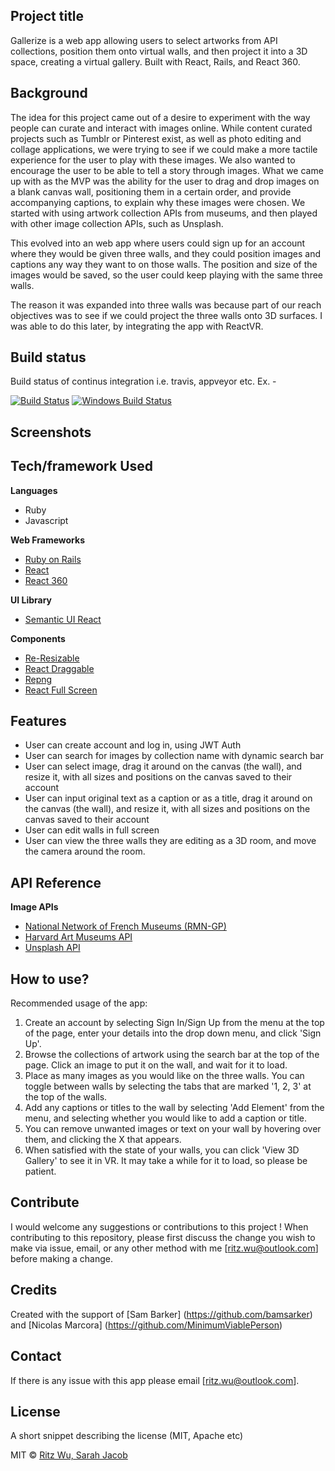 ## Project title
Gallerize is a web app allowing users to select artworks from API collections, position them onto virtual walls, and then project it into a 3D space, creating a virtual gallery. Built with React, Rails, and React 360.

## Background
The idea for this project came out of a desire to experiment with the way people can curate and interact with images online. While content curated projects such as Tumblr or Pinterest exist, as well as photo editing and collage applications, we were trying to see if we could make a more tactile experience for the user to play with these images. We also wanted to encourage the user to be able to tell a story through images. What we came up with as the MVP was the ability for the user to drag and drop images on a blank canvas wall, positioning them in a certain order, and provide accompanying captions, to explain why these images were chosen. We started with using artwork collection APIs from museums, and then played with other image collection APIs, such as Unsplash.

This evolved into an web app where users could sign up for an account where they would be given three walls, and they could position images and captions any way they want to on those walls. The position and size of the images would be saved, so the user could keep playing with the same three walls.

The reason it was expanded into three walls was because part of our reach objectives was to see if we could project the three walls onto 3D surfaces. I was able to do this later, by integrating the app with ReactVR. 

## Build status
Build status of continus integration i.e. travis, appveyor etc. Ex. - 

[![Build Status](https://travis-ci.org/akashnimare/foco.svg?branch=master)](https://travis-ci.org/akashnimare/foco)
[![Windows Build Status](https://ci.appveyor.com/api/projects/status/github/akashnimare/foco?branch=master&svg=true)](https://ci.appveyor.com/project/akashnimare/foco/branch/master)
 
## Screenshots


## Tech/framework Used

<b>Languages</b>
- Ruby
- Javascript

<b>Web Frameworks</b>
- [Ruby on Rails](https://rubyonrails.org/)
- [React](https://reactjs.org/)
- [React 360](https://facebook.github.io/react-360/)

<b>UI Library</b>
- [Semantic UI React](https://react.semantic-ui.com/)

<b>Components</b>
- [Re-Resizable](https://github.com/bokuweb/re-resizable)
- [React Draggable](https://mzabriskie.github.io/react-draggable)
- [Repng](https://github.com/jxnblk/repng)
- [React Full Screen](https://www.npmjs.com/package/react-full-screen)

## Features
- User can create account and log in, using JWT Auth 
- User can  search for images by collection name with dynamic search bar
- User can select image, drag it around on the canvas (the wall), and resize it, with all sizes and positions on the canvas saved to their account
- User can input original text as a caption or as a title, drag it around on the canvas (the wall), and resize it, with all sizes and positions on the canvas saved to their account
- User can edit walls in full screen
- User can view the three walls they are editing as a 3D room, and move the camera around the room.

## API Reference

<b>Image APIs</b>
- [National Network of French Museums (RMN-GP)](https://api.art.rmngp.fr/?locale=en)
- [Harvard Art Museums API](https://mzabriskie.github.io/react-draggable)
- [Unsplash API](https://github.com/jxnblk/repng)


## How to use?
Recommended usage of the app:
1) Create an account by selecting Sign In/Sign Up from the menu at the top of the page, enter your details into the drop down menu, and click 'Sign Up'.
2) Browse the collections of artwork using the search bar at the top of the page. Click an image to put it on the wall, and wait for it to load.
3) Place as many images as you would like on the three walls. You can toggle between walls by selecting the tabs that are marked '1, 2, 3' at the top of the walls. 
4) Add any captions or titles to the wall by selecting 'Add Element' from the menu, and selecting whether you would like to add a caption or title.
5) You can remove unwanted images or text on your wall by hovering over them, and clicking the X that appears.
6) When satisfied with the state of your walls, you can click 'View 3D Gallery' to see it in VR. It may take a while for it to load, so please be patient.

## Contribute

I would welcome any suggestions or contributions to this project ! When contributing to this repository, please first discuss the change you wish to make via issue, email, or any other method with me [ritz.wu@outlook.com] before making a change.

## Credits
Created with the support of [Sam Barker] (https://github.com/bamsarker) and [Nicolas Marcora] (https://github.com/MinimumViablePerson)

## Contact
If there is any issue with this app please email [ritz.wu@outlook.com].

## License
A short snippet describing the license (MIT, Apache etc)

MIT © [Ritz Wu, Sarah Jacob](http://www.ritsu.net/)
